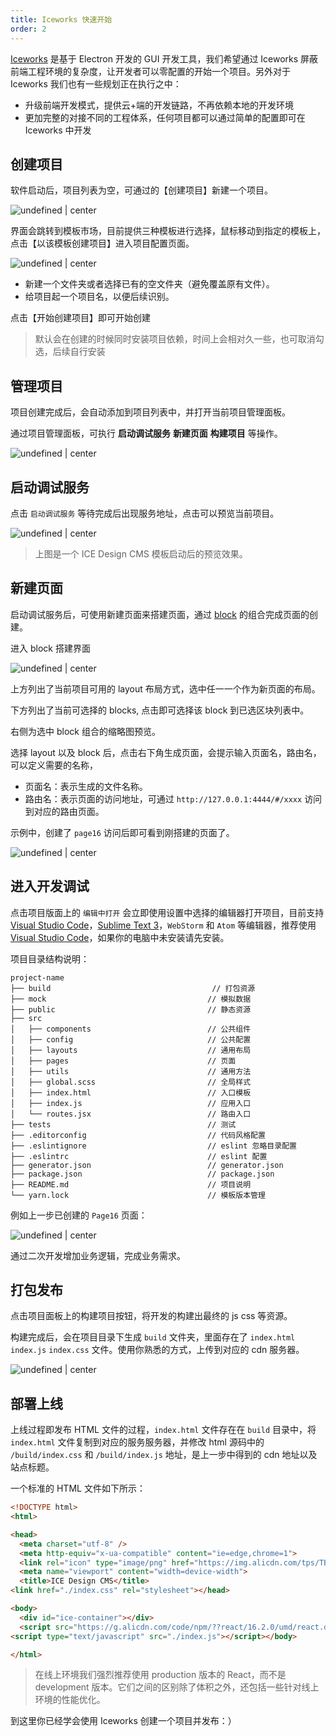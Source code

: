 ```yaml
---
title: Iceworks 快速开始
order: 2
---
```


[Iceworks](#/iceworks) 是基于 Electron 开发的 GUI 开发工具，我们希望通过 Iceworks 屏蔽前端工程环境的复杂度，让开发者可以零配置的开始一个项目。另外对于 Iceworks 我们也有一些规划正在执行之中：

- 升级前端开发模式，提供云+端的开发链路，不再依赖本地的开发环境
- 更加完整的对接不同的工程体系，任何项目都可以通过简单的配置即可在 Iceworks 中开发

## 创建项目

软件启动后，项目列表为空，可通过的【创建项目】新建一个项目。

![undefined | center](https://img.alicdn.com/tfs/TB1SKFucbGYBuNjy0FoXXciBFXa-1964-1424.png)

界面会跳转到模板市场，目前提供三种模板进行选择，鼠标移动到指定的模板上，点击【以该模板创建项目】进入项目配置页面。

![undefined | center](https://img.alicdn.com/tfs/TB1MKBqcbGYBuNjy0FoXXciBFXa-1964-1424.png)

* 新建一个文件夹或者选择已有的空文件夹（避免覆盖原有文件）。
* 给项目起一个项目名，以便后续识别。

点击【开始创建项目】即可开始创建

> 默认会在创建的时候同时安装项目依赖，时间上会相对久一些，也可取消勾选，后续自行安装

## 管理项目

项目创建完成后，会自动添加到项目列表中，并打开当前项目管理面板。

通过项目管理面板，可执行 **启动调试服务** **新建页面** **构建项目** 等操作。

![undefined | center](https://img.alicdn.com/tfs/TB1VlrAcntYBeNjy1XdXXXXyVXa-1964-1424.png)

## 启动调试服务

点击 `启动调试服务` 等待完成后出现服务地址，点击可以预览当前项目。

![undefined | center](https://img.alicdn.com/tfs/TB1p6lCceSSBuNjy0FlXXbBpVXa-2562-1590.png)

> 上图是一个 ICE Design CMS 模板启动后的预览效果。

## 新建页面

启动调试服务后，可使用新建页面来搭建页面，通过 [block](#/block) 的组合完成页面的创建。

进入 block 搭建界面

![undefined | center](https://img.alicdn.com/tfs/TB14dBQch9YBuNjy0FfXXXIsVXa-1908-1368.png)

上方列出了当前项目可用的 layout 布局方式，选中任一一个作为新页面的布局。

下方列出了当前可选择的 blocks, 点击即可选择该 block 到已选区块列表中。

右侧为选中 block 组合的缩略图预览。

选择 layout 以及 block 后，点击右下角生成页面，会提示输入页面名，路由名，可以定义需要的名称，

* 页面名：表示生成的文件名称。
* 路由名：表示页面的访问地址，可通过 `http://127.0.0.1:4444/#/xxxx` 访问到对应的路由页面。

示例中，创建了 `page16` 访问后即可看到刚搭建的页面了。

![undefined | center](https://img.alicdn.com/tfs/TB1jfVncbSYBuNjSspiXXXNzpXa-1964-1424.png)

## 进入开发调试

点击项目版面上的 `编辑中打开` 会立即使用设置中选择的编辑器打开项目，目前支持 [Visual Studio Code](https://code.visualstudio.com/)，[Sublime Text 3](https://www.sublimetext.com/)，`WebStorm` 和 `Atom` 等编辑器，推荐使用 [Visual Studio Code](https://code.visualstudio.com/)，如果你的电脑中未安装请先安装。

项目目录结构说明：

```
project-name
├── build                                    // 打包资源
├── mock                                    // 模拟数据
├── public                                  // 静态资源
├── src
│   ├── components                          // 公共组件
│   ├── config                              // 公共配置
│   ├── layouts                             // 通用布局
│   ├── pages                               // 页面
│   ├── utils                               // 通用方法
│   ├── global.scss                         // 全局样式
│   ├── index.html                          // 入口模板
│   ├── index.js                            // 应用入口
│   └── routes.jsx                          // 路由入口
├── tests                                   // 测试
├── .editorconfig                           // 代码风格配置
├── .eslintignore                           // eslint 忽略目录配置
├── .eslintrc                               // eslint 配置
├── generator.json                          // generator.json
├── package.json                            // package.json
├── README.md                               // 项目说明
└── yarn.lock                               // 模板版本管理
```

例如上一步已创建的 `Page16` 页面：

![undefined | center](https://img.alicdn.com/tfs/TB1q6FtcbGYBuNjy0FoXXciBFXa-1968-1250.png)

通过二次开发增加业务逻辑，完成业务需求。

## 打包发布

点击项目面板上的构建项目按钮，将开发的构建出最终的 js css 等资源。

构建完成后，会在项目目录下生成 `build` 文件夹，里面存在了 `index.html` `index.js` `index.css` 文件。使用你熟悉的方式，上传到对应的 cdn 服务器。

![undefined | center](https://img.alicdn.com/tfs/TB1TYpHckyWBuNjy0FpXXassXXa-1402-944.png)

## 部署上线

上线过程即发布 HTML 文件的过程，`index.html` 文件存在在 `build` 目录中，将 `index.html` 文件复制到对应的服务服务器，并修改 html 源码中的 `/build/index.css` 和 `/build/index.js` 地址，是上一步中得到的 cdn 地址以及站点标题。

一个标准的 HTML 文件如下所示：

```html
<!DOCTYPE html>
<html>

<head>
  <meta charset="utf-8" />
  <meta http-equiv="x-ua-compatible" content="ie=edge,chrome=1">
  <link rel="icon" type="image/png" href="https://img.alicdn.com/tps/TB1kBU7NpXXXXXLXXXXXXXXXXXX-160-160.png">
  <meta name="viewport" content="width=device-width">
  <title>ICE Design CMS</title>
<link href="./index.css" rel="stylesheet"></head>

<body>
  <div id="ice-container"></div>
  <script src="https://g.alicdn.com/code/npm/??react/16.2.0/umd/react.development.js,react-dom/16.2.0/umd/react-dom.development.js"></script>
<script type="text/javascript" src="./index.js"></script></body>

</html>
```

> 在线上环境我们强烈推荐使用 production 版本的 React，而不是 development 版本。它们之间的区别除了体积之外，还包括一些针对线上环境的性能优化。

到这里你已经学会使用 Iceworks 创建一个项目并发布：）
